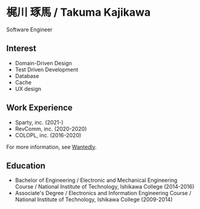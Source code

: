 # 梶川 琢馬 / Takuma Kajikawa

Software Engineer

## Interest

- Domain-Driven Design
- Test Driven Development
- Database
- Cache
- UX design

## Work Experience

- Sparty, inc. (2021-)
- RevComm, inc. (2020-2020)
- COLOPL, inc. (2016-2020)

For more information, see [Wantedly](https://www.wantedly.com/id/takuma_kajikawa).

## Education
- Bachelor of Engineering / Electronic and Mechanical Engineering Course / National Institute of Technology, Ishikawa College (2014-2016)
- Associate's Degree / Electronics and Information Engineering Course / National Institute of Technology, Ishikawa College (2009-2014)
